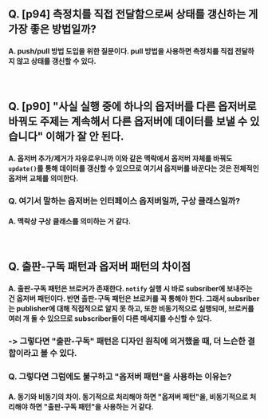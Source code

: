 ## Q. [p94] 측정치를 직접 전달함으로써 상태를 갱신하는 게 가장 좋은 방법일까?
#### A. push/pull 방법 도입을 위한 질문이다. pull 방법을 사용하면 측정치를 직접 전달하지 않고 상태를 갱신할 수 있다.

<br/>

## Q. [p90] "사실 실행 중에 하나의 옵저버를 다른 옵저버로 바꿔도 주제는 계속해서 다른 옵저버에 데이터를 보낼 수 있습니다" 이해가 잘 안 된다.
#### A. 옵저버 추가/제거가 자유로우니까 이와 같은 맥락에서 옵저버 자체를 바꿔도 `update()`를 통해 데이터를 갱신할 수 있으므로 여기서 옵저버를 바꾼다는 것은 전체적인 옵저버 교체를 의미한다. 


### Q. 여기서 말하는 옵저버는 인터페이스 옵저버일까, 구상 클래스일까?
#### A. 맥락상 구상 클래스를 의미하는 거 같다.

<br/>

## Q. 출판-구독 패턴과 옵저버 패턴의 차이점
#### A. 출판-구독 패턴은 브로커가 존재한다. `notify` 실행 시 바로 subsriber에 보내주는 건 **옵저버 패턴**이다. 반면 **출판-구독 패턴**은 브로커를 꼭 통해야 한다. 그래서 subsriber는 publisher에 대해 직접적으로 알지 못 하고, 또한 비동기적으로 실행되며, 브로커를 여러 개 둘 수 있으므로 subscriber들이 다른 메세지를 수신할 수 있다.

### -> 그렇다면 "출판-구독" 패턴은 디자인 원칙에 의거했을 때, 더 느슨한 결합이라고 볼 수 있다.

### Q. 그렇다면 그럼에도 불구하고 "옵저버 패턴"을 사용하는 이유는?
#### A. 동기와 비동기의 차이. 동기적으로 처리해야 하면 "옵저버 패턴"을, 비동기적으로 처리해야 하면 "출판-구독 패턴"을 사용하는 거 같다.

